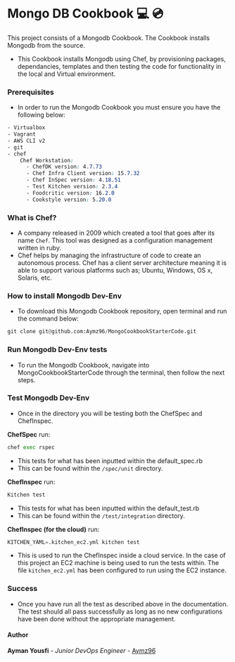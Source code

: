 # Mongo DB Cookbook :computer: :cd:

This project consists of a Mongodb Cookbook. The Cookbook installs Mongodb from the source.
- This Cookbook installs Mongodb using Chef, by provisioning packages, dependancies, templates and then testing the code for functionality in the local and Virtual environment.

### Prerequisites
- In order to run the Mongodb Cookbook you must ensure you have the following below:

```CSS
- Virtualbox
- Vagrant
- AWS CLI v2
- git
- chef
    Chef Workstation:
      - ChefDK version: 4.7.73
      - Chef Infra Client version: 15.7.32
      - Chef InSpec version: 4.18.51
      - Test Kitchen version: 2.3.4
      - Foodcritic version: 16.2.0
      - Cookstyle version: 5.20.0
```
### What is Chef?

- A company released in 2009 which created a tool that goes after its name `Chef`. This tool was designed as a configuration management written in ruby.
- Chef helps by managing the infrastructure of code to create an autonomous process. Chef has a client server architecture meaning it is able to support various platforms such as; Ubuntu, Windows, OS x, Solaris, etc.

### How to install Mongodb Dev-Env
- To download this Mongodb Cookbook repository, open terminal and run the command below:

```python
git clone git@github.com:Aymz96/MongoCookbookStarterCode.git
```

### Run Mongodb Dev-Env tests
- To run the Mongodb Cookbook, navigate into  MongoCookbookStarterCode through the terminal, then follow the next steps.

### Test Mongodb Dev-Env
- Once in the directory you will be testing both the ChefSpec and ChefInspec.

**ChefSpec**
run:
```python
chef exec rspec
```
- This tests for what has been inputted within the default_spec.rb
- This can be found within the `/spec/unit` directory.

**ChefInspec**
run:
```python
Kitchen test
```
- This tests for what has been inputted within the default_test.rb
- This can be found within  the `/test/integration` directory.

**ChefInspec (for the cloud)**
run:
```python
KITCHEN_YAML=.kitchen_ec2.yml kitchen test
```
- This is used to run the ChefInspec inside a cloud service. In the case of this project an EC2 machine is being used to run the tests within. The file `kitchen_ec2.yml` has been configured to run using the EC2 instance.

### Success
- Once you have run all the test as described above in the documentation. The test should all pass successfully as long as no new configurations have been done without the appropriate management.

#### Author
**Ayman Yousfi** - *Junior DevOps Engineer* - [Aymz96](https://github.com/Aymz96)
